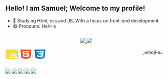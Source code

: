 ## Hello! I am Samuel; Welcome to my profile!
- 🌱 Studying Html, css and JS, With a focus on front-end development.
- 😄 Pronouns: He/His

##


<div align="center">
  <a href="https://github.com/SamuLucas">
  <img height="180em" src="https://github-readme-stats.vercel.app/api?username=SamuLucas&show_icons=true&theme=dracula&include_all_commits=true&count_private=true"/>
  <img height="180em" src="https://github-readme-stats.vercel.app/api/top-langs/?username=SamuLucas&layout=compact&langs_count=7&theme=dracula"/>
</div>
<div style="display: inline_block"><br>
  <img align="center" alt="Sam-Js" height="30" width="40" src="https://raw.githubusercontent.com/devicons/devicon/master/icons/javascript/javascript-plain.svg"> 
  <img align="center" alt="Sam-HTML" height="30" width="40" src="https://raw.githubusercontent.com/devicons/devicon/master/icons/html5/html5-original.svg">
  <img align="center" alt="Sam-CSS" height="30" width="40" src="https://raw.githubusercontent.com/devicons/devicon/master/icons/css3/css3-original.svg">
  <img align="right" height="210" style="border-radius:50px" src="https://user-images.githubusercontent.com/92492455/144287560-7b25c5eb-fb9b-4b45-aef2-7e3e2817f0f6.gif" alt="emoji-sam">
</div>
  
  ##
  
<div> 
  <a href="https://www.instagram.com/samuel.lucas.37051579/" target="_blank"><img src="https://img.shields.io/badge/-Instagram-%23E4405F?style=for-the-badge&logo=instagram&logoColor=white" target="_blank"></a>
  <a href="https://web.facebook.com/samuel.lucas.37051579/" target="_blank"><img src="https://img.shields.io/badge/-Facebook-%23E4405F?style=for-the-badge&logo=Facebook&logoColor=white" target="_blank"></a>
 <a href="https://discord.gg/KGjDNMp4TW" target="_blank"><img src="https://img.shields.io/badge/Discord-7289DA?style=for-the-badge&logo=discord&logoColor=white" target="_blank"></a> 
  <a href = "samulucasf@hotmail.com"><img src="https://img.shields.io/badge/-hotmail-%23333?style=for-the-badge&logo=hotmail&logoColor=white" target="_blank"></a>
  <a href="https://www.linkedin.com/in/samuel-lucas-300914191/" target="_blank"><img src="https://img.shields.io/badge/-LinkedIn-%230077B5?style=for-the-badge&logo=linkedin&logoColor=white" target="_blank"></a> 
 
  
  
 
</div>
